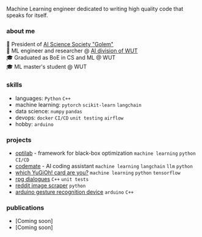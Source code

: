 Machine Learning engineer dedicated to writing high quality code that speaks for itself.

### about me
🔬 President of [AI Science Society "Golem"](https://github.com/KNSI-Golem)  
💼 ML engineer and researcher @ [AI division of WUT](https://ai.ii.pw.edu.pl/en/about/)  
🎓 Graduated as BoE in CS and ML @ WUT  
🎓 ML master's student @ WUT  

### skills
- languages: `Python` `C++`
- machine learning: `pytorch` `scikit-learn` `langchain`
- data science: `numpy` `pandas`
- devops: `docker` `CI/CD` `unit testing` `airflow`  
- hobby: `arduino`  

### projects
- [optilab](https://github.com/mlojek/optilab) - framework for black-box optimization `machine learning` `python` `CI/CD`
- [codemate](https://github.com/mlojek/codemate) - AI coding assistant `machine learning` `langchain` `llm` `python`
- [which YuGiOh! card are you?](https://github.com/mlojek/which-yugioh-card-are-you) `machine learning` `python` `tensorflow`
- [rpg dialogues](https://github.com/mlojek/rpg-dialogues) `C++` `unit tests`
- [reddit image scraper](https://github.com/mlojek/reddit-image-scraper) `python`
- [arduino gesture recognition device](https://github.com/mlojek/atlas-one) `arduino` `C++`

### publications
- [Coming soon]
- [Coming soon]
